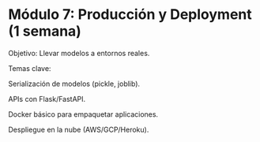 # Módulo 7: Producción y Deployment (1 semana)

Objetivo: Llevar modelos a entornos reales.

Temas clave:

Serialización de modelos (pickle, joblib).

APIs con Flask/FastAPI.

Docker básico para empaquetar aplicaciones.

Despliegue en la nube (AWS/GCP/Heroku).